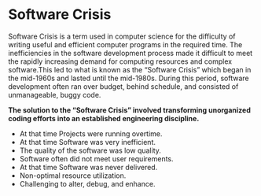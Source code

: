 # Software Crisis

Software Crisis is a term used in computer science for the difficulty of writing useful and efficient computer programs in the required time. The inefficiencies in the software development process made it difficult to meet the rapidly increasing demand for computing resources and complex software.This led to what is known as the “Software Crisis” which began in the mid-1960s and lasted until the mid-1980s.
During this period, software development often ran over budget, behind schedule, and consisted of unmanageable, buggy code.

**The solution to the “Software Crisis” involved transforming unorganized coding efforts into an established engineering discipline.**

- At that time Projects were running overtime.
- At that time Software was very inefficient.
- The quality of the software was low quality.
- Software often did not meet user requirements.
- At that time Software was never delivered.
- Non-optimal resource utilization.
- Challenging to alter, debug, and enhance.
